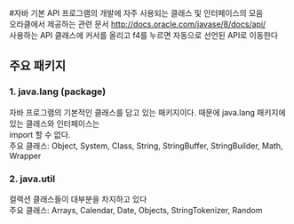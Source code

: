 #자바 기본 API
프로그램의 개발에 자주 사용되는 클래스 및 인터페이스의 모음<br/>
오라클에서 제공하는 관련 문서 http://docs.oracle.com/javase/8/docs/api/ <br/>
사용하는 API 클래스에 커서를 올리고 f4를 누르면 자동으로 선언된 API로 이동한다<br/>

## 주요 패키지
### 1. java.lang (package)
자바 프로그램의 기본적인 클래스를 담고 있는 패키지이다. 때문에 java.lang 패키지에 있는 클래스와 인터페이스는<br/>
import 할 수 없다.<br/>
주요 클래스: Object, System, Class, String, StringBuffer, StringBuilder, Math, Wrapper

### 2. java.util
컬렉션 클래스들이 대부분을 차지하고 있다<br/>
주요 클래스: Arrays, Calendar, Date, Objects, StringTokenizer, Random 